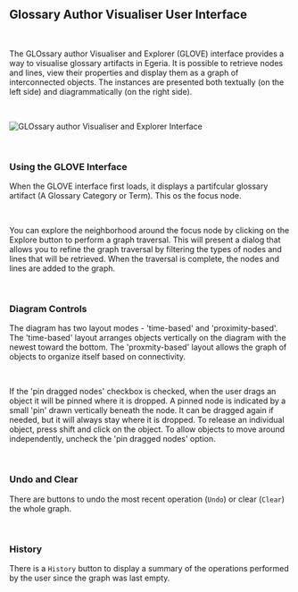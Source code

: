 ## Glossary Author Visualiser User Interface

&nbsp;

The GLOssary author Visualiser and Explorer (GLOVE) interface provides a way to visualise glossary artifacts in Egeria. It is possible to retrieve nodes and lines, view their properties and display them as a graph of interconnected objects. The instances are presented both textually (on the left side) and diagrammatically (on the right side).

&nbsp;

![GLOssary author Visualiser and Explorer Interface](image1)

&nbsp;

### Using the GLOVE Interface
When the GLOVE interface first loads, it displays a partifcular glossary artifact (A Glossary Category or Term). This os the focus node.

&nbsp;

You can explore the neighborhood around the focus node by clicking on the Explore button to perform a graph traversal. This will present a dialog that allows you to refine the graph traversal by filtering the types of nodes and lines that will be retrieved. When the traversal is complete, the nodes and lines are added to the graph.

&nbsp;

### Diagram Controls
The diagram has two layout modes - 'time-based' and 'proximity-based'. The 'time-based' layout arranges objects vertically on the diagram with the newest toward the bottom. The 'proxmity-based' layout allows the graph of objects to organize itself based on connectivity. 

&nbsp;

If the 'pin dragged nodes' checkbox is checked, when the user drags an object it will be pinned where it is dropped. A pinned node is indicated by a small 'pin' drawn vertically beneath the node. It can be dragged again if needed, but it will always stay where it is dropped. To release an individual object, press shift and click on the object. To allow objects to move around independently, uncheck the 'pin dragged nodes' option.

&nbsp;

### Undo and Clear
There are buttons to undo the most recent operation (`Undo`) or clear (`Clear`) the whole graph.

&nbsp;

### History
There is a `History` button to display a summary of the operations performed by the user since the graph was last empty.
